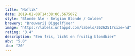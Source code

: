 ```yaml
---
title: "Noflik"
date: 2019-02-08T14:38:06.567507Z
style: "Blonde Ale - Belgian Blonde / Golden"
brewery: "Brouwerij Diggelfjoer"
image: "https://labels.untappd.com/labels/2626251?size=hd"
rating: "3.4"
description: "Een fris, licht en fruitig blondbier"
abv: "5.0"
ibu: "20"
---
```

